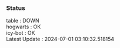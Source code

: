 ### Status


table : DOWN  
hogwarts : OK  
icy-bot : OK  
Latest Update : 2024-07-01 03:10:32.518154

